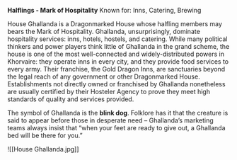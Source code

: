 **Halflings - Mark of Hospitality**
Known for: Inns, Catering, Brewing

House Ghallanda is a Dragonmarked House whose halfling members may bears the Mark of Hospitality. Ghallanda, unsurprisingly, dominate hospitality services: inns, hotels, hostels, and catering. While many political thinkers and power players think little of Ghallanda in the grand scheme, the house is one of the most well-connected and widely-distributed powers in Khorvaire: they operate inns in every city, and they provide food services to every army. Their franchise, the Gold Dragon Inns, are sanctuaries beyond the legal reach of any government or other Dragonmarked House. Establishments not directly owned or franchised by Ghallanda nonetheless are usually certified by their Hosteler Agency to prove they meet high standards of quality and services provided.

The symbol of Ghallanda is the **blink dog**. Folklore has it that the creature is said to appear before those in desperate need – Ghallanda’s marketing teams always insist that “when your feet are ready to give out, a Ghallanda bed will be there for you.”

![[House Ghallanda.jpg]]